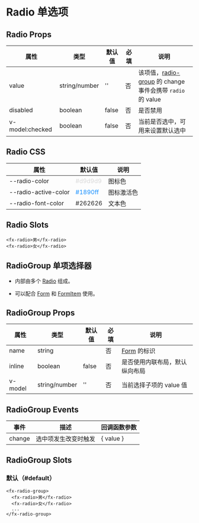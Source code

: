 # Radio 单选项

## Radio Props

| 属性            | 类型          | 默认值 | 必填 | 说明                                                                         |
| --------------- | ------------- | ------ | ---- | ---------------------------------------------------------------------------- |
| value           | string/number | ''     | 否   | 该项值，[radio-group](./RadioGroup.md) 的 change 事件会携带 `radio` 的 value |
| disabled        | boolean       | false  | 否   | 是否禁用                                                                     |
| v-model:checked | boolean       | false  | 否   | 当前是否选中，可用来设置默认选中                                             |

## Radio CSS

| 属性                 | 默认值                             | 说明       |
| -------------------- | ---------------------------------- | ---------- |
| --radio-color        | <font color=#d9d9d9>#d9d9d9</font> | 图标色     |
| --radio-active-color | <font color=#1890ff>#1890ff</font> | 图标激活色 |
| --radio-font-color   | <font color=#262626>#262626</font> | 文本色     |

## Radio Slots

```
<fx-radio>男</fx-radio>
<fx-radio>女</fx-radio>
```

## RadioGroup 单项选择器

- 内部由多个 [Radio](./Radio.md#Radio-单选项) 组成。

- 可以配合 [Form](./Form.md) 和 [FormItem](./Form.md#formitem-表单项) 使用。

## RadioGroup Props

| 属性    | 类型          | 默认值 | 必填 | 说明                           |
| ------- | ------------- | ------ | ---- | ------------------------------ |
| name    | string        |        | 否   | [Form](./Form.md) 的标识       |
| inline  | boolean       | false  | 否   | 是否使用内联布局，默认纵向布局 |
| v-model | string/number | ''     | 否   | 当前选择子项的 value 值        |

## RadioGroup Events

| 事件   | 描述                 | 回调函数参数 |
| ------ | -------------------- | ------------ |
| change | 选中项发生改变时触发 | { value }    |

## RadioGroup Slots

### 默认（#default）

```
<fx-radio-group>
  <fx-radio>男</fx-radio>
  <fx-radio>女</fx-radio>
  ...
</fx-radio-group>
```
